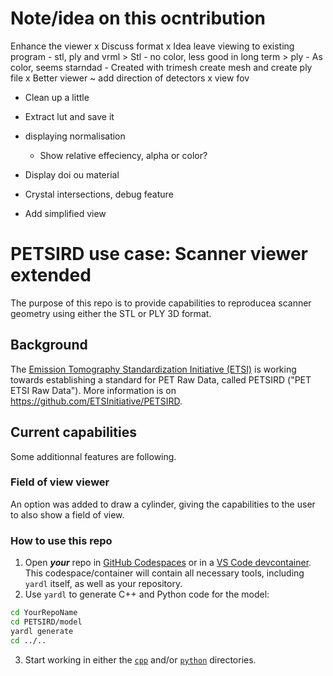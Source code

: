 # Note/idea on this ocntribution
Enhance the viewer
  x Discuss format
    x Idea leave viewing to existing program
      - stl, ply and vrml
        > Stl
          - no color, less good in long term
        > ply
          - As color, seems starndad
          - Created with trimesh create mesh and create ply file
  x Better viewer
    ~ add direction of detectors
    x view fov
  - Clean up a little

  - Extract lut and save it
  - displaying normalisation
    - Show relative effeciency, alpha or color?
  - Display doi ou material
  - Crystal intersections, debug feature
  - Add simplified view


# PETSIRD use case: Scanner viewer extended

The purpose of this repo is to provide capabilities to reproducea scanner geometry using either the STL or PLY 3D format.

## Background
The [Emission Tomography Standardization Initiative (ETSI)](https://etsinitiative.org/)
is working towards establishing a standard for PET Raw Data, called PETSIRD ("PET ETSI Raw Data").
More information is on https://github.com/ETSInitiative/PETSIRD.

## Current capabilities
Some additionnal features are following.

### Field of view viewer
An option was added to draw a cylinder, giving the capabilities to the user to also show a field of view.



### How to use this repo

1. Open ***your*** repo in [GitHub Codespaces](https://code.visualstudio.com/docs/remote/codespaces) or
in a [VS Code devcontainer](https://code.visualstudio.com/docs/devcontainers/containers).
This codespace/container will contain all necessary tools, including `yardl` itself, as well as your repository.
2. Use `yardl` to generate C++ and Python code for the model:
  ```sh
  cd YourRepoName
  cd PETSIRD/model
  yardl generate
  cd ../..
  ```
3. Start working in either the [`cpp`](cpp/README.md) and/or [`python`](python/README.md) directories.

